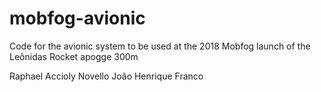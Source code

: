 # mobfog-avionic
Code for the avionic system to be used at the 2018 Mobfog launch of the Leônidas Rocket apogge 300m

Raphael Accioly Novello 
João Henrique Franco
